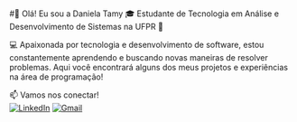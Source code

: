 #👋 Olá! Eu sou a Daniela Tamy
🎓 Estudante de Tecnologia em Análise e Desenvolvimento de Sistemas na UFPR 🏫

💻 Apaixonada por tecnologia e desenvolvimento de software, estou constantemente aprendendo e buscando novas maneiras de resolver problemas. Aqui você encontrará alguns dos meus projetos e experiências na área de programação!

📫 Vamos nos conectar!  
[![LinkedIn](https://img.shields.io/badge/LinkedIn-blue?logo=linkedin&logoColor=white)](https://www.linkedin.com/in/danielayuki) 
[![Gmail](https://img.shields.io/badge/Gmail-D14836?logo=gmail&logoColor=white)](mailto:danielatamyyuki@gmail.com)
